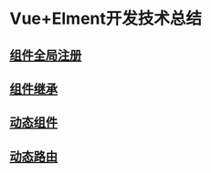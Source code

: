 # Vue+Elment开发技术总结

## [组件全局注册](./regist/index.md)

## [组件继承](./extends/index.md)

## [动态组件](./dynamic/index.md)

## [动态路由](./router/README.md)
